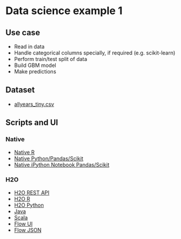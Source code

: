 # Data science example 1

## Use case

* Read in data
* Handle categorical columns specially, if required (e.g. scikit-learn)
* Perform train/test split of data
* Build GBM model
* Make predictions

## Dataset

* [allyears_tiny.csv](allyears_tiny.csv)

## Scripts and UI

### Native

* [Native R](example-native.R)
* [Native Python/Pandas/Scikit](example-native-pandas-scikit.py)
* [Native iPython Notebook Pandas/Scikit](example-native-pandas-scikit.ipynb)

### H2O

* [H2O REST API](example-h2o-REST.md)
* [H2O R](example-h2o.R)
* [H2O Python](example-h2o.py)
* [Java](example.java)
* [Scala](example.scala)
* [Flow UI](example-flow.md)
* [Flow JSON](example-flow.json)
